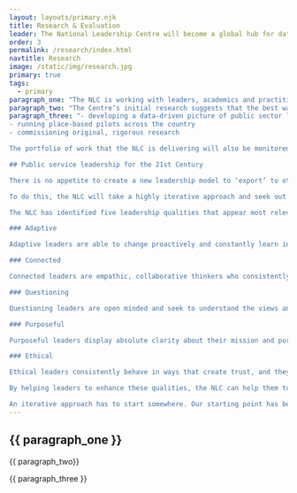 ```yaml
---
layout: layouts/primary.njk
title: Research & Evaluation
leader: The National Leadership Centre will become a global hub for data-driven research on leadership in the public sector.
order: 3
permalink: /research/index.html
navtitle: Research
image: /static/img/research.jpg
primary: true
tags:
  - primary
paragraph_one: "The NLC is working with leaders, academics and practitioners to bring the best of the available evidence together in one place. It is building a deeper understanding of the complex links between leadership, productivity and outcomes in public services."
paragraph_two: "The Centre’s initial research suggests that the best way to support public sector leaders is to increase their ability to work as a system. To do this successfully, the NLC is:"
paragraph_three: "- developing a data-driven picture of public sector leadership
- running place-based pilots across the country
- commissioning original, rigorous research

The portfolio of work that the NLC is delivering will also be monitored and evaluated in partnership with an independent supplier.

## Public service leadership for the 21st Century

There is no appetite to create a new leadership model to ‘export’ to other organisations as a part of this work. Creating new boxes for leaders to tick is not the answer. The NLC is developing an approach to leadership that will underpin its work, which aims to encourage a more collaborative way of working across the whole public service system.

To do this, the NLC will take a highly iterative approach and seek out the best evidence about what works, listening carefully to the senior leaders it works with. It will learn from others, developing and collecting new evidence to further this field of knowledge.

The NLC has identified five leadership qualities that appear most relevant to its aims and audience. These initial qualities are: adaptive, connected, questioning, purposeful and ethical.

### Adaptive

Adaptive leaders are able to change proactively and constantly learn in a complex, uncertain and volatile world.

### Connected

Connected leaders are empathic, collaborative thinkers who consistently work across organisational boundaries to build strategic relationships across the public service.

### Questioning

Questioning leaders are open minded and seek to understand the views and experiences of others.

### Purposeful

Purposeful leaders display absolute clarity about their mission and purpose, and they are able to see beyond the problems and pressures of the present.

### Ethical

Ethical leaders consistently behave in ways that create trust, and they take a long-term, sustainable approach to fulfilling the organisation’s public service mission.

By helping leaders to enhance these qualities, the NLC can help them to deepen their impact on the organisations they run, the services they lead, and – ultimately – the lives of citizens.

An iterative approach has to start somewhere. Our starting point has been the extensive discussions and interviews that the Public Services Leadership Taskforce conducted with senior leaders. In addition to these discussions, the NLC has surveyed a range of literature. Since 2013, there have been at least nine significant investigations into public service leadership in the 21st Century. From analysis of these investigations, supported by wider desk-based research, these five leadership qualities were identified because they appear most immediately relevant to the National Leadership Centre’s aims and audience"
---
```


<div class="container container--sm dbl-vertical-padding">

## {{ paragraph_one }}

<p class="no-margin">{{ paragraph_two}}</p>

{{ paragraph_three }}

</div>

